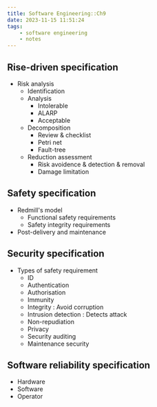 ```yaml
---
title: Software Engineering::Ch9
date: 2023-11-15 11:51:24
tags:
    - software engineering
    - notes
---
```


## Rise-driven specification
- Risk analysis
    - Identification
    - Analysis
        - Intolerable
        - ALARP
        - Acceptable
    - Decomposition
        - Review & checklist
        - Petri net
        - Fault-tree
    - Reduction assessment
        - Risk avoidence & detection & removal
        - Damage limitation
## Safety specification
- Redmill's model
    - Functional safety requirements
    - Safety integrity requirements
- Post-delivery and maintenance
## Security specification
- Types of safety requirement
    - ID
    - Authentication
    - Authorisation
    - Immunity 
    - Integrity : Avoid corruption
    - Intrusion detection : Detects attack
    - Non-repudiation
    - Privacy
    - Security auditing
    - Maintenance security
## Software reliability specification
- Hardware
- Software
- Operator
